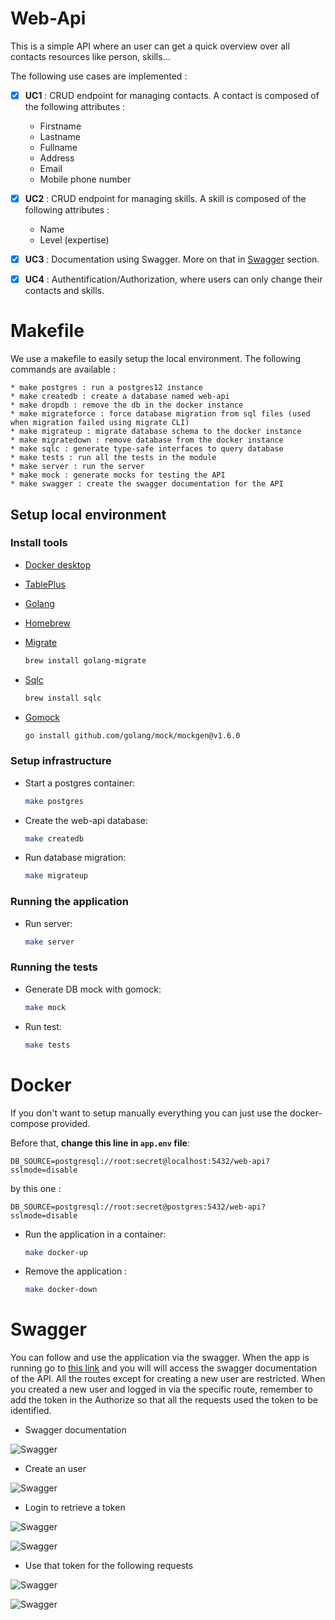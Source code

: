 # Web-Api

This is a simple API where an user can get a quick overview over all contacts resources like person, skills...

The following use cases are implemented : 

* [X] **UC1** : CRUD endpoint for managing contacts. A contact is composed of the following attributes : 
    * Firstname
    * Lastname
    * Fullname
    * Address
    * Email
    * Mobile phone number

* [X] **UC2** : CRUD endpoint for managing skills. A skill is composed of the following attributes : 
    * Name
    * Level (expertise)

* [X] **UC3** : Documentation using Swagger. More on that in [Swagger](#swagger) section.

* [X] **UC4** : Authentification/Authorization, where users can only change their contacts and skills.

# Makefile 

We use a makefile to easily setup the local environment. The following commands are available : 

    * make postgres : run a postgres12 instance
    * make createdb : create a database named web-api
    * make dropdb : remove the db in the docker instance
    * make migrateforce : force database migration from sql files (used when migration failed using migrate CLI)
    * make migrateup : migrate database schema to the docker instance
    * make migratedown : remove database from the docker instance
    * make sqlc : generate type-safe interfaces to query database
    * make tests : run all the tests in the module
    * make server : run the server 
    * make mock : generate mocks for testing the API
    * make swagger : create the swagger documentation for the API

## Setup local environment

### Install tools

- [Docker desktop](https://www.docker.com/products/docker-desktop)
- [TablePlus](https://tableplus.com/)
- [Golang](https://golang.org/)
- [Homebrew](https://brew.sh/)
- [Migrate](https://github.com/golang-migrate/migrate/tree/master/cmd/migrate)

    ```bash
    brew install golang-migrate
    ```

- [Sqlc](https://github.com/kyleconroy/sqlc#installation)

    ```bash
    brew install sqlc
    ```

- [Gomock](https://github.com/golang/mock)

    ``` bash
    go install github.com/golang/mock/mockgen@v1.6.0
    ```

### Setup infrastructure

- Start a postgres container:

    ```bash
    make postgres
    ```

- Create the web-api database:

    ```bash
    make createdb
    ```

- Run database migration:

    ```bash
    make migrateup
    ```
### Running the application 

- Run server:

    ```bash
    make server
    ```

### Running the tests 

- Generate DB mock with gomock:

    ```bash
    make mock
    ```

- Run test:

    ```bash
    make tests
    ```


# Docker 

If you don't want to setup manually everything you can just use the docker-compose provided. 

Before that, **change this line in `app.env` file**: 

```
DB_SOURCE=postgresql://root:secret@localhost:5432/web-api?sslmode=disable
```

by this one : 

```
DB_SOURCE=postgresql://root:secret@postgres:5432/web-api?sslmode=disable
```

* Run the application in a container:

    ```bash
    make docker-up
    ```

* Remove the application :

    ```bash
    make docker-down
    ```
# Swagger 

You can follow and use the application via the swagger. When the app is running go to [this link](http://localhost:8080/swagger/index.html) and you will will access the swagger documentation of the API. All the routes except for creating a new user are restricted. When you created a new user and logged in via the specific route, remember to add the token in the Authorize so that all the requests used the token to be identified.

* Swagger documentation

![Swagger](./images/swagger.png)

* Create an user 

![Swagger](./images/CreateUser.png)

* Login to retrieve a token

![Swagger](./images/LoginUser.png)

![Swagger](./images/RetrieveToken.png)

* Use that token for the following requests

![Swagger](./images/Authorize.png)

![Swagger](./images/AddTokerBearer.png)

